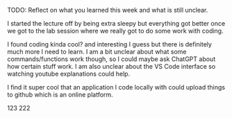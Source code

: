 TODO: Reflect on what you learned this week and what is still unclear.

I started the lecture off by being extra sleepy but everything got better once we got to the lab session where we really got to do some work with coding.

I found coding kinda cool? and interesting I guess but there is definitely much more I need to learn. I am a bit unclear about what some commands/functions work though, so I could maybe ask ChatGPT about how certain stuff work. I am also unclear about the VS Code interface so watching youtube explanations could help.

I find it super cool that an application I code locally with could upload things to github which is an online platform.

123
222